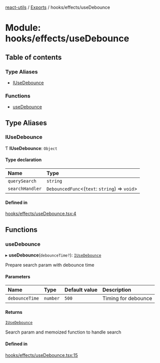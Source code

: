 [react-utils](../README.md) / [Exports](../modules.md) / hooks/effects/useDebounce

# Module: hooks/effects/useDebounce

## Table of contents

### Type Aliases

- [IUseDebounce](hooks_effects_useDebounce.md#iusedebounce)

### Functions

- [useDebounce](hooks_effects_useDebounce.md#usedebounce)

## Type Aliases

### IUseDebounce

Ƭ **IUseDebounce**: `Object`

#### Type declaration

| Name | Type |
| :------ | :------ |
| `querySearch` | `string` |
| `searchHandler` | `DebouncedFunc`<(`text`: `string`) => `void`\> |

#### Defined in

[hooks/effects/useDebounce.tsx:4](https://github.com/mts88/react-utils/blob/eee399d/lib/hooks/effects/useDebounce.tsx#L4)

## Functions

### useDebounce

▸ **useDebounce**(`debounceTime?`): [`IUseDebounce`](hooks_effects_useDebounce.md#iusedebounce)

Prepare search param with debounce time

#### Parameters

| Name | Type | Default value | Description |
| :------ | :------ | :------ | :------ |
| `debounceTime` | `number` | `500` | Timing for debounce |

#### Returns

[`IUseDebounce`](hooks_effects_useDebounce.md#iusedebounce)

Search param and memoized function to handle search

#### Defined in

[hooks/effects/useDebounce.tsx:15](https://github.com/mts88/react-utils/blob/eee399d/lib/hooks/effects/useDebounce.tsx#L15)
